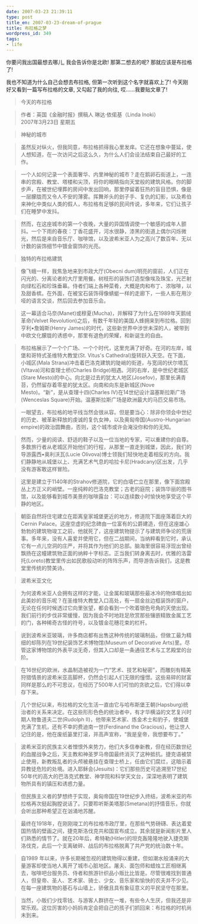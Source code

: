 ```yaml
---
date: 2007-03-23 21:39:11
type: post
title_en: 2007-03-23-dream-of-prague
title: 布拉格之梦
wordpress_id: 349
tags:
- life
---
```


你要问我出国最想去哪儿, 我会告诉你是北欧! 那第二想去的呢? 那就应该是布拉格了!

我也不知道为什么自己会想去布拉格, 但第一次听到这个名字就喜欢上了! 今天刚好又看到一篇写布拉格的文章, 又勾起了我的向往, 哎......我要贴文章了!

> 今天的布拉格
 
>作者：英国《金融时报》撰稿人 琳达·依偌基（Linda Inoki）  
2007年3月23日 星期五

>神秘的城市

> 虽然反对纵火，但我同意，布拉格抓得我心里发痒。它还在想象中蔓延，使人想知道，在一次访问之后这么久，为什么人们会设法结束自己最好的工作。

> 一个人如何记录一个表面奢华、内里神秘的城市？走在鹅卵石街道上，一连串的宫殿、教堂、塔楼和尖顶，将你的眼睛指向天堂般的建筑风格。你的脚步声，在被世纪埋葬的房间中发出回响，那里停留着狂热的盲目恐惧，像是一层朦胧而又令人不安的薄雾。挥舞斧头的刽子手、复仇的幻影，以及希伯来神化中类似人类的假人，布拉格有足够的民间传说，多年来，它们让孩子们在睡梦中发抖。

> 然而，在这座城市的第一个夜晚，大量的异国情调使一个敏感的成年人颤抖。一个下雨的春夜：丁香花盛开，河水很静，漆黑的街道上偶尔闪烁微光，然后是来自音乐厅、咖啡馆，以及波希米亚人为之高兴了数百年、无以计数的装饰细节中镀金窗饰的光亮。

> 独特的布拉格建筑

> 像飞蛾一样，我焦急地来到市政大厅(Obecni dum)明亮的窗前，人们正在闪光的、分离论者的大厅里用餐。树枝形的装饰灯造型像埃及珠宝，光芒射向绿松石和珍珠垂幕。侍者们端上各种菜肴，大概是肉和布丁、浓咖啡，以及甜香槟。在外面，在被宝石装饰得像蜻蜓一样的走廊下，一些人影在用沙哑的语言交谈，然后回去参加音乐会。

> 这一幕适合马奈(Manet)或穆夏(Mucha)，并解释了为什么在1989年天鹅绒革命(Velvet Revolution)之后，有数千年轻的美国人蜂拥来到布拉格。回到亨利•詹姆斯(Henry James)的时代，这些新世界中涉世未深的人，被带到中欧文化朦胧的诱惑中，那里有退色的荣耀，和新诞生的自由。

> 布拉格展示了一个个广场、一个个时代，这里充满了好奇。在河的左岸，城堡和哥特式圣维特大教堂(St. Vitus's Cathedral)旋转跃入天空。在下面，小城区(Mala Strana)冲击着巴洛克建筑的陡峭的街道，与宽阔的伏尔塔瓦(Vltava)河和查理士桥(Charles Bridge)相遇。河的右岸，是中世纪老城区(Stare Mesto)的中心。向北是过去的犹太人地区(Josefov)，那里长满青苔，仍然留存着零星的犹太区。向南和向东是新城区(Nove Mesto)。“新”，是从查理十四(Charles IV)在14世纪设计温塞斯拉斯广场(Wenceslas Square)开始。温塞斯拉斯广场是欧洲最大的马匹交易市场。

> 一眼望去，布拉格的地平线当然会很从容。但是要当心：除非你领会中世纪的历史、被革新释放的虔诚的复仇女神，以及奥匈帝国(Austro-Hungarian empire)的政治圆舞曲，否则，这个城市或许会淹没你和你的无知。

> 然而，少量的阅读、舒适的鞋子以及一位当地的专家，可以重建你的自尊。多数旅行者从老城区开始他们的行程，从那里一直走到城堡，因此，我们的导游露西•奥利沃瓦(Lucie Olivova)博士领我们轻快地走着相反的方向。我们静静地从城堡以上、充满艺术气息的哈拉卡尼(Hradcany)区出发，几乎没有游客敢这样冒险。

> 这里是建立于1140年的Strahov修道院，它的白墙伫立在那里，像下面宫殿丛上方正义的峭壁。一座纯粹的巴洛克教堂；古老的庭院；装饰华丽的图书馆，以及能够看到城市美景的咖啡露台：可以连续数小时愉快地享受这个平静的地区。

> 朝臣自然将住宅建立在距离皇家城堡更近的地方，修道院下面座落着巨大的Cernin Palace。这座空虚的纪念碑由一位富有的公爵建造，但在这座雄心勃勃的建筑物竣工之前，他就死了，这座建筑物提示了与建筑师争论的荒唐事。多年来，没有人喜爱并使用它，但在二战期间，当纳粹看到它时，承认它有一点儿空洞的庄严，并将其作为他们的总部。脑海里很容易浮现出曾经飘扬在这幢建筑物正面的纳粹十字标志。正当我们转身离去时，优雅的洛雷托(Loreto)教堂里传出如民歌般动听的阵阵乐声，而导游告诉我们，这是教堂里传统的赞美诗。

> 波希米亚文化

> 为何波希米亚人会拥有这样的才能，让金属和玻璃那些最冰冷的物体唱出如此美妙的音乐呢？在圣维特大教堂入口高处，有一扇金丝边框装饰的窗户，无论在任何时候透过它向里张望，都会看到一个吹着银色号角的天使出现。我们前行的步伐非常缓慢，因为我会不时地跓足欣赏那些镶嵌精致金属工艺的门，各种稀奇古怪的符号，以及镀金花穗花束的栏杆。

> 说到波希米亚玻璃，许多商店都有出售这种传统的玻璃制品，但做工最为精细的却陈列在19世纪装饰艺术博物馆(Museum of Decorative Arts)里。尽管这家博物馆的外表平淡无奇，但其入口却是一条通往艺术与工艺殿堂的台阶。

> 在16世纪的欧洲，水晶制造被视为一门“艺术、技艺和秘密”，而雕刻有精美狩猎情景的波希米亚高脚杯，仍然会引起人们无限的憧憬。这些易碎的财富同样是那么的不可思议，在经历了500年人们可怕的贪欲之后，它们得以幸存下来。

> 几个世纪以来，布拉格的文化生活一直由它与哈布斯堡王朝(Hapsburg)统治者的关系来决定。在这些形形色色的统治者中，有才华横溢的文艺复兴时期人物鲁道夫二世(Rudolph II)，他带来艺术家、炼金术士和豹子，使城堡充满了生机，还有不幸的费迪南一世(Ferdinand the Gracious)，他让世人记住的是，他在废纸篓里打滚，并高声宣称，“我是皇帝，我想要布丁。”

> 波希米亚的民族主义者憎恨外来势力，他们大多信奉新教，但在经历数世纪的血腥战争之后，天主教和神圣罗马帝国最终消灭了这种抵抗。捷克语被禁止使用，新教叛乱者的头颅被悬挂在查理士桥上，任由它们腐烂，这暗示着异教徒危险的处境。进入耶稣会(Jesuits)：它们那些历史可追溯至17世纪50年代的高大的巴洛克式教堂、神学院和科学天文台，深深地表明了建筑物所具有的镇压和诱惑力量。

> 但民族主义者的梦想终于实现，奥匈帝国在19世纪步入终结，波希米亚的布拉格再次挺起胸膛说话了。只要聆听斯美塔那(Smetana)的抒情音乐，你就会听出那种希望正在汹涌地苏醒。

> 最终在1918年，在刚刚竣工的布拉格市政厅里，在那些气势磅礴、表达着爱国热情的壁画之间，捷克斯洛伐克共和国宣布成立。其余就是新闻影片里人们熟悉的情节了。就在20年后，希特勒(Hitler)的坦克轰隆隆地驶入捷克斯洛伐克，此后一个支离破碎、战后的布拉格脱离了共产党的统治数十年。

> 自1989 年以来，许多长期被忽视的建筑物得以重建，但如潮水般涌来的大量游客却使当地人离开了城市心脏地区。屠夫、面包师和蜡烛工匠相继离去，咖啡吧台服务员、侍者和旅游针织品小贩比比皆是。尽管很难找到普通人，但皇帝、圣人、艺术家、骑士、少女、音乐家和愉快的农夫并不少见。在每一座建筑物的基石与山墙上，骄傲且具有象征意义的平民坚守在那里。

> 当然，小贩们少找零钱、与游客人群挤在一堆，有些令人生厌，但我还是非常乐观。这位厉害的小妈妈肯定会把自己的孩子们抓回来：布拉格的时机尚未到来。

